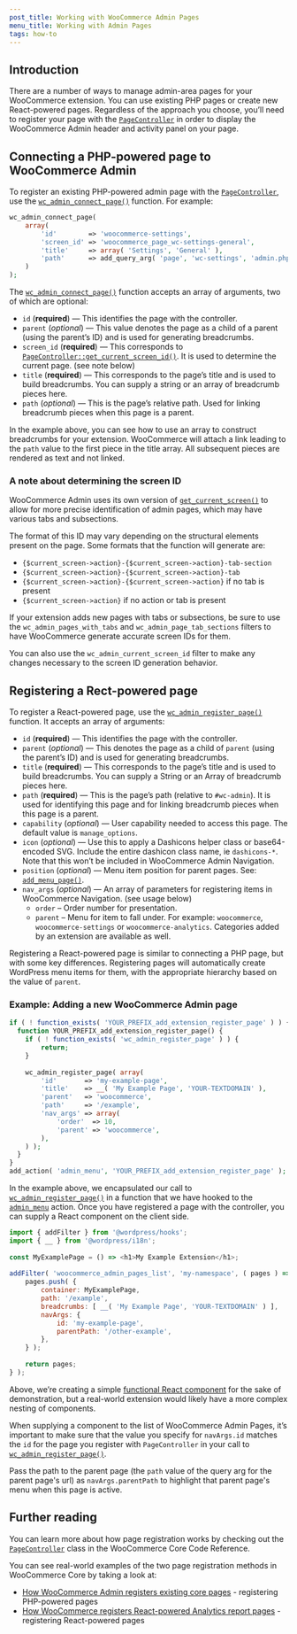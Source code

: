 ```yaml
---
post_title: Working with WooCommerce Admin Pages
menu_title: Working with Admin Pages
tags: how-to
---
```


## Introduction

There are a number of ways to manage admin-area pages for your WooCommerce extension. You can use existing PHP pages or create new React-powered pages. Regardless of the approach you choose, you’ll need to register your page with the [`PageController`](https://woocommerce.github.io/code-reference/classes/Automattic-WooCommerce-Admin-PageController.html) in order to display the WooCommerce Admin header and activity panel on your page.

## Connecting a PHP-powered page to WooCommerce Admin

To register an existing PHP-powered admin page with the [`PageController`](https://woocommerce.github.io/code-reference/classes/Automattic-WooCommerce-Admin-PageController.html), use the [`wc_admin_connect_page()`](https://woocommerce.github.io/code-reference/namespaces/default.html#function_wc_admin_connect_page) function. For example:

```php
wc_admin_connect_page(
    array(
        'id'        => 'woocommerce-settings',
        'screen_id' => 'woocommerce_page_wc-settings-general',
        'title'     => array( 'Settings', 'General' ),
        'path'      => add_query_arg( 'page', 'wc-settings', 'admin.php' ),
    )
);
```

The [`wc_admin_connect_page()`](https://woocommerce.github.io/code-reference/namespaces/default.html#function_wc_admin_connect_page) function accepts an array of arguments, two of which are optional:

* `id` (**required**) — This identifies the page with the controller.
* `parent` (_optional_) — This value denotes the page as a child of a parent (using the parent’s ID) and is used for generating breadcrumbs.
* `screen_id` (**required**) — This corresponds to [`PageController::get_current_screen_id()`](https://woocommerce.github.io/code-reference/classes/Automattic-WooCommerce-Admin-PageController.html#method_get_current_screen_id). It is used to determine the current page. (see note below)
* `title` (**required**) — This corresponds to the page’s title and is used to build breadcrumbs. You can supply a string or an array of breadcrumb pieces here.
* `path` (_optional_) — This is the page’s relative path. Used for linking breadcrumb pieces when this page is a parent.

In the example above, you can see how to use an array to construct breadcrumbs for your extension. WooCommerce will attach a link leading to the `path` value to the first piece in the title array. All subsequent pieces are rendered as text and not linked.

### A note about determining the screen ID

WooCommerce Admin uses its own version of [`get_current_screen()`](https://developer.wordpress.org/reference/functions/get_current_screen/) to allow for more precise identification of admin pages, which may have various tabs and subsections.

The format of this ID may vary depending on the structural elements present on the page. Some formats that the function will generate are:

* `{$current_screen->action}-{$current_screen->action}-tab-section`
* `{$current_screen->action}-{$current_screen->action}-tab`
* `{$current_screen->action}-{$current_screen->action}` if no tab is present
* `{$current_screen->action}` if no action or tab is present

If your extension adds new pages with tabs or subsections, be sure to use the `wc_admin_pages_with_tabs` and `wc_admin_page_tab_sections` filters to have WooCommerce generate accurate screen IDs for them.

You can also use the `wc_admin_current_screen_id` filter to make any changes necessary to the screen ID generation behavior.

## Registering a Rect-powered page

To register a React-powered page, use the [`wc_admin_register_page()`](https://woocommerce.github.io/code-reference/namespaces/default.html#function_wc_admin_register_page) function. It accepts an array of arguments:

* `id` (**required**) — This identifies the page with the controller.
* `parent` (_optional_) — This denotes the page as a child of `parent` (using the parent’s ID) and is used for generating breadcrumbs.
* `title` (**required**) — This corresponds to the page’s title and is used to build breadcrumbs. You can supply a String or an Array of breadcrumb pieces here.
* `path` (**required**) — This is the page’s path (relative to `#wc-admin`). It is used for identifying this page and for linking breadcrumb pieces when this page is a parent.
* `capability` (_optional_) — User capability needed to access this page. The default value is `manage_options`.
* `icon` (_optional_) — Use this to apply a Dashicons helper class or base64-encoded SVG. Include the entire dashicon class name, ie `dashicons-*`. Note that this won’t be included in WooCommerce Admin Navigation.
* `position` (_optional_) — Menu item position for parent pages. See: [`add_menu_page()`](https://developer.wordpress.org/reference/functions/add_menu_page/).
* `nav_args` (_optional_) — An array of parameters for registering items in WooCommerce Navigation. (see usage below)
    * `order` – Order number for presentation.
    * `parent` – Menu for item to fall under. For example: `woocommerce`, `woocommerce-settings` or `woocommerce-analytics`. Categories added by an extension are available as well.

Registering a React-powered page is similar to connecting a PHP page, but with some key differences. Registering pages will automatically create WordPress menu items for them, with the appropriate hierarchy based on the value of `parent`.

### Example: Adding a new WooCommerce Admin page

```php
if ( ! function_exists( 'YOUR_PREFIX_add_extension_register_page' ) ) {
  function YOUR_PREFIX_add_extension_register_page() {
    if ( ! function_exists( 'wc_admin_register_page' ) ) {
        return;
    }
 
    wc_admin_register_page( array(
        'id'       => 'my-example-page',
        'title'    => __( 'My Example Page', 'YOUR-TEXTDOMAIN' ),
        'parent'   => 'woocommerce',
        'path'     => '/example',
        'nav_args' => array(
            'order'  => 10,
            'parent' => 'woocommerce',
        ),
    ) );
  }
}
add_action( 'admin_menu', 'YOUR_PREFIX_add_extension_register_page' );
```

In the example above, we encapsulated our call to [`wc_admin_register_page()`](https://woocommerce.github.io/code-reference/namespaces/default.html#function_wc_admin_register_page) in a function that we have hooked to the [`admin_menu`](https://developer.wordpress.org/reference/hooks/admin_menu/) action. Once you have registered a page with the controller, you can supply a React component on the client side.

```js
import { addFilter } from '@wordpress/hooks';
import { __ } from '@wordpress/i18n';
 
const MyExamplePage = () => <h1>My Example Extension</h1>;
 
addFilter( 'woocommerce_admin_pages_list', 'my-namespace', ( pages ) => {
    pages.push( {
        container: MyExamplePage,
        path: '/example',
        breadcrumbs: [ __( 'My Example Page', 'YOUR-TEXTDOMAIN' ) ],
        navArgs: {
            id: 'my-example-page',
            parentPath: '/other-example',
        },
    } );
 
    return pages;
} );
```

Above, we’re creating a simple [functional React component](https://reactjs.org/docs/components-and-props.html#function-and-class-components) for the sake of demonstration, but a real-world extension would likely have a more complex nesting of components.

When supplying a component to the list of WooCommerce Admin Pages, it’s important to make sure that the value you specify for `navArgs.id` matches the `id` for the page you register with `PageController` in your call to [`wc_admin_register_page()`](https://woocommerce.github.io/code-reference/namespaces/default.html#function_wc_admin_register_page).

Pass the path to the parent page (the `path` value of the query arg for the parent page's url) as `navArgs.parentPath` to highlight that parent page's menu when this page is active.

## Further reading

You can learn more about how page registration works by checking out the [`PageController`](https://woocommerce.github.io/code-reference/classes/Automattic-WooCommerce-Admin-PageController.html) class in the WooCommerce Core Code Reference.

You can see real-world examples of the two page registration methods in WooCommerce Core by taking a look at:

* [How WooCommerce Admin registers existing core pages](../../plugins/woocommerce/includes/react-admin/connect-existing-pages.php) - registering PHP-powered pages
* [How WooCommerce registers React-powered Analytics report pages](../../plugins/woocommerce/src/Internal/Admin/Analytics.php) - registering React-powered pages
